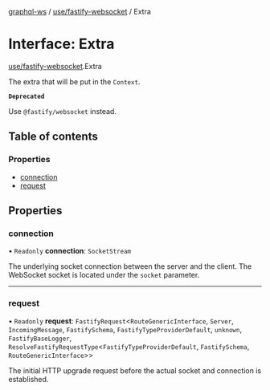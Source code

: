 [graphql-ws](../README.md) / [use/fastify-websocket](../modules/use_fastify_websocket.md) / Extra

# Interface: Extra

[use/fastify-websocket](../modules/use_fastify_websocket.md).Extra

The extra that will be put in the `Context`.

**`Deprecated`**

Use `@fastify/websocket` instead.

## Table of contents

### Properties

- [connection](use_fastify_websocket.Extra.md#connection)
- [request](use_fastify_websocket.Extra.md#request)

## Properties

### connection

• `Readonly` **connection**: `SocketStream`

The underlying socket connection between the server and the client.
The WebSocket socket is located under the `socket` parameter.

___

### request

• `Readonly` **request**: `FastifyRequest`<`RouteGenericInterface`, `Server`, `IncomingMessage`, `FastifySchema`, `FastifyTypeProviderDefault`, `unknown`, `FastifyBaseLogger`, `ResolveFastifyRequestType`<`FastifyTypeProviderDefault`, `FastifySchema`, `RouteGenericInterface`\>\>

The initial HTTP upgrade request before the actual
socket and connection is established.
